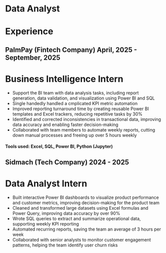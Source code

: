 # Data Analyst


# Experience
## PalmPay (Fintech Company)  April, 2025 - September, 2025
# Business Intelligence Intern
- Support the BI team with data analysis tasks, including report generation, data validation, and visualization using Power BI and SQL
- Single handedly handled a cmplicated KPI metric automation
- Improved reporting turnaround time by creating reusable Power BI templates and Excel trackers, reducing repetitive tasks by 30%
- Identified and corrected inconsistencies in transactional data, improving data accuracy and enabling faster decision-making
- Collaborated with team members to automate weekly reports, cutting down manual processes and freeing up over 5 hours weekly
  
####  Tools used: Excel, SQL, Power BI, Python (Jupyter)

## Sidmach (Tech Company) 2024 - 2025
# Data Analyst Intern
- Built interactive Power BI dashboards to visualize product performance and customer metrics, improving decision-making for the product team
- Cleaned and transformed large datasets using Excel formulas and Power Query, improving data accuracy by over 90%
- Wrote SQL queries to extract and summarize operational data, supporting weekly KPI reporting
- Automated recurring reports, saving the team an average of 3 hours per week
- Collaborated with senior analysts to monitor customer engagement patterns, helping the team identify user churn risks



